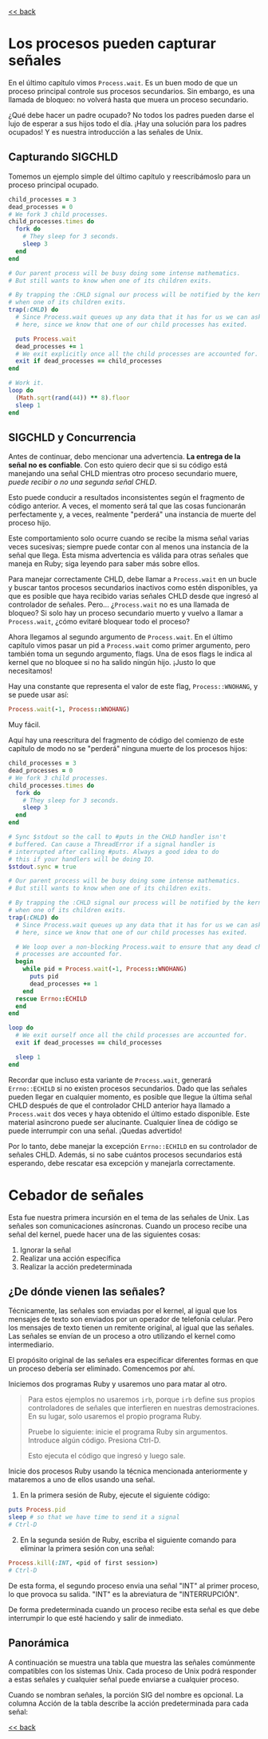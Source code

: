 [<< back](README.md)

# Los procesos pueden capturar señales

En el último capítulo vimos `Process.wait`. Es un buen modo de que un proceso principal controle sus procesos secundarios. Sin embargo, es una llamada de bloqueo: no volverá hasta que muera un proceso secundario.

¿Qué debe hacer un padre ocupado? No todos los padres pueden darse el lujo de esperar a sus hijos todo el día. ¡Hay una solución para los padres ocupados! Y es nuestra introducción a las señales de Unix.

## Capturando SIGCHLD

Tomemos un ejemplo simple del último capítulo y reescribámoslo para un proceso principal ocupado.

```ruby
child_processes = 3
dead_processes = 0
# We fork 3 child processes.
child_processes.times do
  fork do
    # They sleep for 3 seconds.
    sleep 3
  end
end

# Our parent process will be busy doing some intense mathematics.
# But still wants to know when one of its children exits.

# By trapping the :CHLD signal our process will be notified by the kernel
# when one of its children exits.
trap(:CHLD) do
  # Since Process.wait queues up any data that it has for us we can ask for it
  # here, since we know that one of our child processes has exited.

  puts Process.wait
  dead_processes += 1
  # We exit explicitly once all the child processes are accounted for.
  exit if dead_processes == child_processes
end

# Work it.
loop do
  (Math.sqrt(rand(44)) ** 8).floor
  sleep 1
end
```

## SIGCHLD y Concurrencia

Antes de continuar, debo mencionar una advertencia. **La entrega de la señal no es confiable**. Con esto quiero decir que si su código está manejando una señal CHLD mientras otro proceso secundario muere, _puede recibir o no una segunda señal CHLD_.

Esto puede conducir a resultados inconsistentes según el fragmento de código anterior. A veces, el momento será tal que las cosas funcionarán perfectamente y, a veces, realmente "perderá" una instancia de muerte del proceso hijo.

Este comportamiento solo ocurre cuando se recibe la misma señal varias veces sucesivas; siempre puede contar con al menos una instancia de la señal que llega. Esta misma advertencia es válida para otras señales que maneja en Ruby; siga leyendo para saber más sobre ellos.

Para manejar correctamente CHLD, debe llamar a `Process.wait` en un bucle y buscar tantos procesos secundarios inactivos como estén disponibles, ya que es posible que haya recibido varias señales CHLD desde que ingresó al controlador de señales. Pero... ¿`Process.wait` no es una llamada de bloqueo? Si solo hay un proceso secundario muerto y vuelvo a llamar a `Process.wait`, ¿cómo evitaré bloquear todo el proceso?

Ahora llegamos al segundo argumento de `Process.wait`. En el último capítulo vimos pasar un pid a `Process.wait` como primer argumento, pero también toma un segundo argumento, flags. Una de esos flags le indica al kernel que no bloquee si no ha salido ningún hijo. ¡Justo lo que necesitamos!

Hay una constante que representa el valor de este flag, `Process::WNOHANG`, y se puede usar así:

```ruby
Process.wait(-1, Process::WNOHANG)
```

Muy fácil.

Aquí hay una reescritura del fragmento de código del comienzo de este capítulo de modo no se "perderá" ninguna muerte de los procesos hijos:

```ruby
child_processes = 3
dead_processes = 0
# We fork 3 child processes.
child_processes.times do
  fork do
    # They sleep for 3 seconds.
    sleep 3
  end
end

# Sync $stdout so the call to #puts in the CHLD handler isn't
# buffered. Can cause a ThreadError if a signal handler is
# interrupted after calling #puts. Always a good idea to do
# this if your handlers will be doing IO.
$stdout.sync = true

# Our parent process will be busy doing some intense mathematics.
# But still wants to know when one of its children exits.

# By trapping the :CHLD signal our process will be notified by the kernel
# when one of its children exits.
trap(:CHLD) do
  # Since Process.wait queues up any data that it has for us we can ask for it
  # here, since we know that one of our child processes has exited.

  # We loop over a non-blocking Process.wait to ensure that any dead child
  # processes are accounted for.
  begin
    while pid = Process.wait(-1, Process::WNOHANG)
      puts pid
      dead_processes += 1      
    end
  rescue Errno::ECHILD
  end
end

loop do
  # We exit ourself once all the child processes are accounted for.
  exit if dead_processes == child_processes

  sleep 1
end
```

Recordar que incluso esta variante de `Process.wait`, generará `Errno::ECHILD` si no existen procesos secundarios. Dado que las señales pueden llegar en cualquier momento, es posible que llegue la última señal CHLD después de que el controlador CHLD anterior haya llamado a `Process.wait` dos veces y haya obtenido el último estado disponible. Este material asíncrono puede ser alucinante. Cualquier línea de código se puede interrumpir con una señal. ¡Quedas advertido!

Por lo tanto, debe manejar la excepción `Errno::ECHILD` en su controlador de señales CHLD. Además, si no sabe cuántos procesos secundarios está esperando, debe rescatar esa excepción y manejarla correctamente.

# Cebador de señales

Esta fue nuestra primera incursión en el tema de las señales de Unix. Las señales son comunicaciones asíncronas. Cuando un proceso recibe una señal del kernel, puede hacer una de las siguientes cosas:

1. Ignorar la señal
2. Realizar una acción específica
3. Realizar la acción predeterminada

## ¿De dónde vienen las señales?

Técnicamente, las señales son enviadas por el kernel, al igual que los mensajes de texto son enviados por un operador de telefonía celular. Pero los mensajes de texto tienen un remitente original, al igual que las señales. Las señales se envían de un proceso a otro utilizando el kernel como intermediario.

El propósito original de las señales era especificar diferentes formas en que un proceso debería ser eliminado. Comencemos por ahí.

Iniciemos dos programas Ruby y usaremos uno para matar al otro.

> Para estos ejemplos no usaremos `irb`, porque `irb` define sus propios controladores de señales que interfieren en nuestras demostraciones. En su lugar, solo usaremos el propio programa Ruby.
>
> Pruebe lo siguiente: inicie el programa Ruby sin argumentos. Introduce algún código. Presiona Ctrl-D.
>
> Esto ejecuta el código que ingresó y luego sale.

Inicie dos procesos Ruby usando la técnica mencionada anteriormente y mataremos a uno de ellos usando una señal.

1. En la primera sesión de Ruby, ejecute el siguiente código:
```ruby
puts Process.pid
sleep # so that we have time to send it a signal
# Ctrl-D
```
2. En la segunda sesión de Ruby, escriba el siguiente comando para eliminar la primera sesión con una señal:
```ruby
Process.kill(:INT, <pid of first session>)
# Ctrl-D
```

De esta forma, el segundo proceso envia una señal "INT" al primer proceso, lo que provoca su salida. "INT" es la abreviatura de "INTERRUPCIÓN".

De forma predeterminada cuando un proceso recibe esta señal es que debe interrumpir lo que esté haciendo y salir de inmediato.

## Panorámica

A continuación se muestra una tabla que muestra las señales comúnmente compatibles con los sistemas Unix. Cada proceso de Unix podrá responder a estas señales y cualquier señal puede enviarse a cualquier proceso.

Cuando se nombran señales, la porción SIG del nombre es opcional. La columna Acción de la tabla describe la acción predeterminada para cada señal:


[<< back](README.md)
